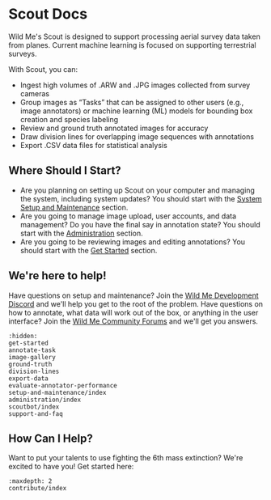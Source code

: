 # Scout Docs

Wild Me's Scout is designed to support processing aerial survey data taken from planes. Current machine learning is focused on supporting terrestrial surveys.

With Scout, you can:

* Ingest high volumes of .ARW and .JPG images collected from survey cameras
* Group images as “Tasks” that can be assigned to other users (e.g., image annotators) or machine learning (ML) models for bounding box creation and species labeling
* Review and ground truth annotated images for accuracy
* Draw division lines for overlapping image sequences with annotations
* Export .CSV data files for statistical analysis

## Where Should I Start?

* Are you planning on setting up Scout on your computer and managing the system, including system updates? You should start with the [System Setup and Maintenance](setup-and-maintenance/index.md) section.
* Are you going to manage image upload, user accounts, and data management? Do you have the final say in annotation state? You should start with the [Administration](administration/index.md) section.
* Are you going to be reviewing images and editing annotations? You should start with the [Get Started](get-started.md) section.

## We're here to help!
Have questions on setup and maintenance? Join the [Wild Me Development Discord](https://discord.gg/zw4tr3RE4R) and we'll help you get to the root of the problem.
Have questions on how to annotate, what data will work out of the box, or anything in the user interface? Join the [Wild Me Community Forums](community.wildme.org) and we'll get you answers.

```{toctree}
:hidden:
get-started
annotate-task
image-gallery
ground-truth
division-lines
export-data
evaluate-annotator-performance
setup-and-maintenance/index
administration/index
scoutbot/index
support-and-faq
```

## How Can I Help?

Want to put your talents to use fighting the 6th mass extinction? We're excited to have you! Get started here:

```{toctree}
:maxdepth: 2
contribute/index
```

